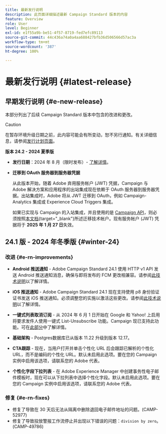 ```yaml
---
title: 最新发行说明
description: 此页面详细描述最新 Campaign Standard 版本的内容
feature: Overview
role: User
level: Beginner
exl-id: e1f55a9b-be51-4f57-8719-fed7efc89113
source-git-commit: 44c436a74a0a4aa688427bfb36d506566d57ac3a
workflow-type: tm+mt
source-wordcount: '387'
ht-degree: 100%

---
```



# 最新发行说明 {#latest-release}

<!--
![Control Panel](assets/do-not-localize/cp-icon.png) **New Control Panel release**. [Learn more](https://experienceleague.adobe.com/docs/control-panel/using/release-notes.html){target="_blank"}.-->


## 早期发行说明 {#e-new-release}

本部分列出了后续 Campaign Standard 版本中包含的改进和更改。

>[!CAUTION]
>
>在暂存环境升级日期之前，此内容可能会有所变动，恕不另行通知。有关详细信息，请参阅[发行计划页面](../../rn/using/release-planning.md)。

**版本 24.2 - 2024 夏季版**

* **发行日期**：2024 年 8 月（限时发布）- [了解详情](../../rn/using/release-planning.md)。

* **迁移到 OAuth 服务器到服务器凭据**

  从此版本开始，随着 Adobe 弃用服务帐户 (JWT) 凭据，Campaign 与 Adobe 解决方案和应用程序的出站集成现在依赖于 OAuth 服务器到服务器凭据。出站集成时，Adobe 将从 JWT 迁移到 OAuth，例如 Campaign-Analytics 集成或 Experience Cloud Triggers 集成。

  如果已实现与 Campaign 的入站集成，并且使用的是 [Campaign API](../../api/using/get-started-apis.md)，则必须按照[本文档](https://developer.adobe.com/developer-console/docs/guides/authentication/ServerToServerAuthentication/migration/){target="_blank"}所述迁移技术帐户。现有服务帐户 (JWT) 凭据将于 **2025 年 1 月 27 日**&#x200B;失效。


## 24.1 版 - 2024 年冬季版 {#winter-24}

### 改进 {#e-rn-improvements}

* **Android 推送通知** - Adobe Campaign Standard 24.1 使用 HTTP v1 API 发送 Android 推送通知消息，确保与即将发布的 FCM 更改相兼容。请参阅[此技术说明](../../administration/using/push-technote.md)以了解详情。

* **iOS 推送通知** - Adobe Campaign Standard 24.1 现在支持使用 p8 身份验证证书发送 iOS 推送通知。必须调整您的实施以激活这些更改。请参阅[此技术说明](../../administration/using/push-technote.md)以了解详情。

* **一键式列表取消订阅** - 从 2024 年 6 月 1 日开始在 Google 和 Yahoo! 上启用将要求发件人使用一键式 List-Unsubscribe 功能。Campaign 现已支持此功能。可在[此部分](../../administration/using/configuring-email-channel.md#list-of-email-smtp-parameters)中了解详情。

* **基础架构** - Postgres数据库已从版本 11.22 升级到版本 12.17。

* **CTA跟踪** - 现在，当用户打开并单击个性化 URL 后会跟踪已解析的个性化 URL，而不是编码的个性化 URL。默认未启用此选项。要在您的 Campaign 实例中启用该选项，请联系您的 Adobe 代表。

* **个性化字段下拉列表** - 在 Adobe Experience Manager 中创建事务性电子邮件模板时，现在可以从下拉列表中选择个性化字段。默认未启用此选项。要在您的 Campaign 实例中启用该选项，请联系您的 Adobe 代表。

### 修复 {#e-rn-fixes}

* 修复了导致在 30 天后无法从隔离中删除退回电子邮件地址的问题。(CAMP-52977)
* 修复了导致投放警报工作流停止并出现以下错误的问题：`division by zero`。(CAMP-49786)

